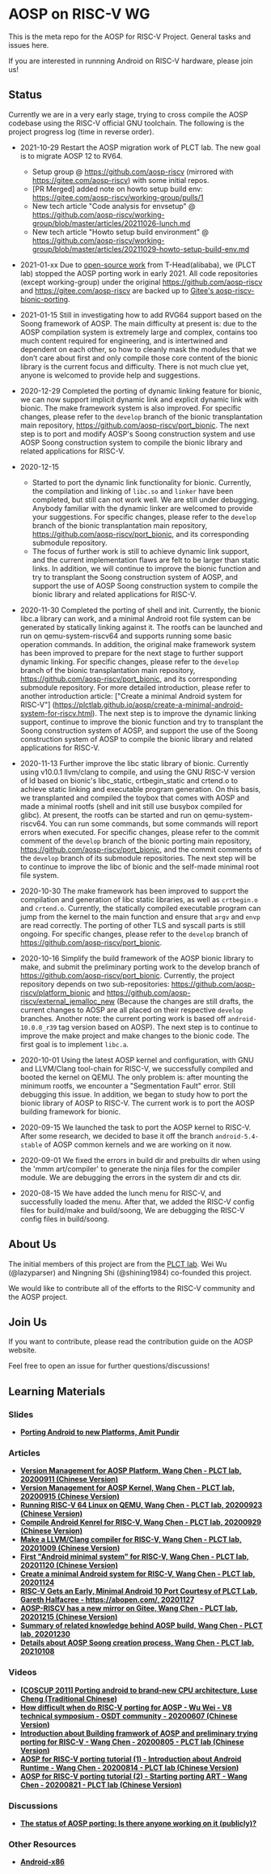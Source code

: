 # AOSP on RISC-V WG

This is the meta repo for the AOSP for RISC-V Project. General tasks and issues here.

If you are interested in runnning Android on RISC-V hardware, please join us!

## Status

Currently we are in a very early stage, trying to cross compile the AOSP codebase
using the RISC-V official GNU toolchain. The following is the project progress log (time in reverse order).

- 2021-10-29 Restart the AOSP migration work of PLCT lab. The new goal is to migrate AOSP 12 to RV64.
  - Setup group @ <https://github.com/aosp-riscv> (mirrored with <https://gitee.com/aosp-riscv>) with some initial repos.
  - [PR Merged] added note on howto setup build env: <https://gitee.com/aosp-riscv/working-group/pulls/1>
  - New tech article "Code analysis for envsetup" @ <https://github.com/aosp-riscv/working-group/blob/master/articles/20211026-lunch.md>
  - New tech article "Howto setup build environment" @ <https://github.com/aosp-riscv/working-group/blob/master/articles/20211029-howto-setup-build-env.md>

- 2021-01-xx Due to [open-source work](https://github.com/T-head-Semi/aosp-riscv) from T-Head(alibaba), we (PLCT lab) stopped the AOSP porting work in early 2021. All code repositories (except working-group) under the original <https://github.com/aosp-riscv> and <https://gitee.com/aosp-riscv> are backed up to [Gitee's aosp-riscv-bionic-porting](https://gitee.com/aosp-riscv-bionic-porting).

- 2021-01-15 Still in investigating how to add RVG64 support based on the Soong framework of AOSP. The main difficulty at present is: due to the AOSP compilation system is extremely large and complex, contains too much content required for engineering, and is intertwined and dependent on each other, so how to cleanly mask the modules that we don’t care about first and only compile those core content of the bionic library is the current focus and difficulty. There is not much clue yet, anyone is welcomed to provide help and suggestions.

- 2020-12-29 Completed the porting of dynamic linking feature for bionic, we can now support implicit dynamic link and explicit dynamic link with bionic. The make framework system is also improved. For specific changes, please refer to the `develop` branch of the bionic transplantation main repository, <https://github.com/aosp-riscv/port_bionic>. The next step is to port and modify AOSP's Soong construction system and use AOSP Soong construction system to compile the bionic library and related applications for RISC-V.

- 2020-12-15
    - Started to port the dynamic link functionality for bionic. Currently, the compilation and linking of `libc.so` and `linker` have been completed, but still can not work well. We are still under debugging. Anybody familiar with the dynamic linker are welcomed to provide your suggestions. For specific changes, please refer to the `develop` branch of the bionic transplantation main repository, <https://github.com/aosp-riscv/port_bionic>, and its corresponding submodule repository.
    - The focus of further work is still to achieve dynamic link support, and the current implementation flaws are felt to be larger than static links. In addition, we will continue to improve the bionic function and try to transplant the Soong construction system of AOSP, and support the use of AOSP Soong construction system to compile the bionic library and related applications for RISC-V.

- 2020-11-30 Completed the porting of shell and init. Currently, the bionic libc.a library can work, and a minimal Android root file system can be generated by statically linking against it. The rootfs can be launched and run on qemu-system-riscv64 and supports running some basic operation commands. In addition, the original make framework system has been improved to prepare for the next stage to further support dynamic linking. For specific changes, please refer to the `develop` branch of the bionic transplantation main repository, <https://github.com/aosp-riscv/port_bionic>, and its corresponding submodule repository. For more detailed introduction, please refer to another introduction article: ["Create a minimal Android system for RISC-V"] (https://plctlab.github.io/aosp/create-a-minimal-android-system-for-riscv.html). The next step is to improve the dynamic linking support, continue to improve the bionic function and try to transplant the Soong construction system of AOSP, and support the use of the Soong construction system of AOSP to compile the bionic library and related applications for RISC-V.

- 2020-11-13 Further improve the libc static library of bionic. Currently using v10.0.1 llvm/clang to compile, and using the GNU RISC-V version of ld based on bionic's libc_static, crtbegin_static and crtend.o to achieve static linking and executable program generation. On this basis, we transplanted and compiled the toybox that comes with AOSP and made a minimal rootfs (shell and init still use busybox compiled for glibc). At present, the rootfs can be started and run on qemu-system-riscv64. You can run some commands, but some commands will report errors when executed. For specific changes, please refer to the commit comment of the `develop` branch of the bionic porting main repository, <https://github.com/aosp-riscv/port_bionic>, and the commit comments of the `develop` branch of its submodule repositories. The next step will be to continue to improve the libc of bionic and the self-made minimal root file system.

- 2020-10-30 The make framework has been improved to support the compilation and generation of libc static libraries, as well as `crtbegin.o` and `crtend.o`. Currently, the statically compiled executable program can jump from the kernel to the main function and ensure that `argv` and `envp` are read correctly. The porting of other TLS and syscall parts is still ongoing. For specific changes, please refer to the `develop` branch of <https://github.com/aosp-riscv/port_bionic>.

- 2020-10-16 Simplify the build framework of the AOSP bionic library to make, and submit the preliminary porting work to the develop branch of <https://github.com/aosp-riscv/port_bionic>. Currently, the project repository depends on two sub-repositories: <https://github.com/aosp-riscv/platform_bionic> and <https://github.com/aosp-riscv/external_jemalloc_new> (Because the changes are still drafts, the current changes to AOSP are all placed on their respective `develop` branches. Another note: the current porting work is based off `android-10.0.0_r39` tag version based on AOSP). The next step is to continue to improve the make project and make changes to the bionic code. The first goal is to implement `libc.a`.

- 2020-10-01 Using the latest AOSP kernel and configuration, with GNU and LLVM/Clang tool-chain for RISC-V, we successfully compiled and booted the kernel on QEMU. The only problem is: after mounting the minimum rootfs, we encounter a "Segmentation Fault" error. Still debugging this issue. In addition, we began to study how to port the bionic library of AOSP to RISC-V. The current work is to port the AOSP building framework for bionic.

- 2020-09-15 We launched the task to port the AOSP kernel to RISC-V. After some research, we decided to base it off the branch `android-5.4-stable` of AOSP common kernels and we are working on it now.

- 2020-09-01 We fixed the errors in build dir and prebuilts dir when using the 'mmm art/compiler' to generate the ninja files for the compiler module. We are debugging the errors in the system dir and cts dir.

- 2020-08-15 We have added the lunch menu for RISC-V, and successfully loaded the menu. After that, we added the RISC-V config files for build/make and build/soong, We are debugging the RISC-V config files in build/soong.

## About Us

The initial members of this project are from the [PLCT lab](https://github.com/isrc-cas/).
Wei Wu (@lazyparser) and Ningning Shi (@shining1984) co-founded this project.

We would like to contribute all of the efforts to the RISC-V community and the AOSP project.

## Join Us

If you want to contribute, please read the contribution guide on the AOSP website.

Feel free to open an issue for further questions/discussions!

## Learning Materials

### Slides

- [**Porting Android to new Platforms, Amit Pundir**](https://www.slideshare.net/linaroorg/porting-android-tonewplatforms)

### Articles

- [**Version Management for AOSP Platform, Wang Chen - PLCT lab, 20200911 (Chinese Version)**](https://zhuanlan.zhihu.com/p/234390474)
- [**Version Management for AOSP Kernel, Wang Chen - PLCT lab, 20200915 (Chinese Version)**](https://zhuanlan.zhihu.com/p/245131105)
- [**Running RISC-V 64 Linux on QEMU, Wang Chen - PLCT lab, 20200923 (Chinese Version)**](https://zhuanlan.zhihu.com/p/258394849)
- [**Compile Android Kenrel for RISC-V, Wang Chen - PLCT lab, 20200929 (Chinese Version)**](https://zhuanlan.zhihu.com/p/260356339)
- [**Make a LLVM/Clang compiler for RISC-V, Wang Chen - PLCT lab, 20201009 (Chinese Version)**](https://zhuanlan.zhihu.com/p/263550372)
- [**First "Android minimal system" for RISC-V, Wang Chen - PLCT lab, 20201120 (Chinese Version)**](https://zhuanlan.zhihu.com/p/302870095)
- [**Create a minimal Android system for RISC-V, Wang Chen - PLCT lab, 20201124**](https://plctlab.github.io/aosp/create-a-minimal-android-system-for-riscv.html)
- [**RISC-V Gets an Early, Minimal Android 10 Port Courtesy of PLCT Lab, Gareth Halfacree - https://abopen.com/, 20201127**](https://abopen.com/news/risc-v-gets-an-early-minimal-android-10-port-courtesy-of-plct-lab/)
- [**AOSP-RISCV has a new mirror on Gitee, Wang Chen - PLCT lab, 20201215 (Chinese Version)**](https://zhuanlan.zhihu.com/p/337032693)
- [**Summary of related knowledge behind AOSP build, Wang Chen - PLCT lab, 20201230**](https://zhuanlan.zhihu.com/p/340689022)
- [**Details about AOSP Soong creation process, Wang Chen - PLCT lab, 20210108**](https://zhuanlan.zhihu.com/p/342817768)

### Videos

- [**[COSCUP 2011] Porting android to brand-new CPU architecture, Luse Cheng (Traditional Chinese)**](https://www.youtube.com/watch?v=li6PqLn4Bl4)
- [**How difficult when do RISC-V porting for AOSP - Wu Wei - V8 technical symposium - OSDT community - 20200607 (Chinese Version)**](https://www.bilibili.com/video/BV1wC4y1a7Za)
- [**Introduction about Building framwork of AOSP and preliminary trying porting for RISC-V - Wang Chen - 20200805 - PLCT lab (Chinese Version)**](https://www.bilibili.com/video/BV1PA411Y7mz)
- [**AOSP for RISC-V porting tutorial (1) - Introduction about Android Runtime - Wang Chen - 20200814 - PLCT lab (Chinese Version)**](https://www.bilibili.com/video/BV1wC4y1t7Xa)
- [**AOSP for RISC-V porting tutorial (2) - Starting porting ART - Wang Chen - 20200821 - PLCT lab (Chinese Version)**](https://www.bilibili.com/video/BV1JK411M7e5)

### Discussions

- [**The status of AOSP porting: Is there anyone working on it (publicly)?**](https://groups.google.com/a/groups.riscv.org/g/sw-dev/c/u9iP7A2Wkc8)

### Other Resources

- [**Android-x86**](https://www.android-x86.org/)
